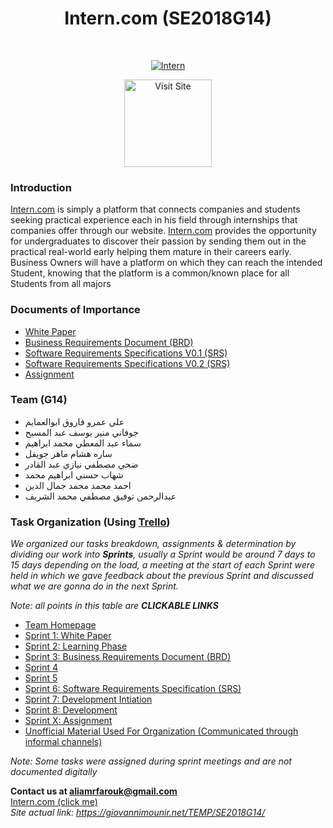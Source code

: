 <h1 align="center"> Intern.com (SE2018G14) </h1> <br>
<p align="center">
  <a href="https://giovannimounir.net/TEMP/SE2018G14/">
    <img alt="Intern" title="Intern" src="http://i64.tinypic.com/141vd43.png">
  </a>
</p>


<p align="center">
  <a href="https://giovannimounir.net/TEMP/SE2018G14/">
    <img alt="Visit Site" title="Visit" src="http://i64.tinypic.com/33vgqah.jpg" width="140">
  </a>
</p>

### Introduction 

<p>
<a href="https://giovannimounir.net/TEMP/SE2018G14/">Intern.com</a> is simply a platform that connects companies and students seeking practical experience
each in his field through internships that companies offer through our website.
<a href="https://giovannimounir.net/TEMP/SE2018G14/">Intern.com</a> provides the opportunity for undergraduates to discover their passion by sending them out in the practical real-world early helping them mature in their careers early.
Business Owners will have a platform on which they can reach the intended Student, knowing that the
platform is a common/known place for all Students from all majors</p>


### Documents of Importance

- <a href="https://github.com/aliamaim/SE2018G14/blob/master/Documentation/SE2018G14_WhitePaper.pdf">White Paper</a>
- <a href="https://github.com/aliamaim/SE2018G14/blob/master/Documentation/BRD_Version0.1.pdf">Business Requirements Document (BRD)</a>
- <a href="https://github.com/aliamaim/SE2018G14/blob/master/Documentation/SRS_Version0.1.pdf">Software Requirements Specifications V0.1 (SRS)</a>
- <a href="https://github.com/aliamaim/SE2018G14/blob/master/Documentation/SRS_Version0.2.pdf">Software Requirements Specifications V0.2 (SRS)</a>
- <a href="https://github.com/aliamaim/SE2018G14/tree/master/Documentation/assignment-1">Assignment</a>


### Team (G14)

- علي عمرو فاروق ابوالعمايم 
- جوفاني منير يوسف عبد المسيح
- سماء عبد المعطي محمد ابراهيم
- ساره هشام ماهر جويفل
- ضحي مصطفي نيازي عبد القادر
- شهاب حسني ابراهيم محمد
- احمد محمد محمد جمال الدين
- عبدالرحمن توفيق مصطفي محمد الشريف


### Task Organization (Using <a href="https://trello.com/">Trello</a>)
<i>We organized our tasks breakdown, assignments & determination by dividing our work into <b>Sprints</b>, usually a Sprint would be around 7 days to 15 days depending on the load, a meeting at the start of each Sprint were held in which we gave feedback about the previous Sprint and discussed what we are gonna do in the next Sprint.</i>

<i>Note: all points in this table are <b>CLICKABLE LINKS</b></i>
- <a href="https://trello.com/softwareengineeringse2018g14/home">Team Homepage</a>
- <a href="https://trello.com/b/mUBi6bYA/sprint-1-white-paper">Sprint 1: White Paper</a>
- <a href="https://trello.com/b/Bzdlhoxu/sprint-2-learning-phase">Sprint 2: Learning Phase</a>
- <a href="https://trello.com/b/mHsMa5Is/sprint-3-brd">Sprint 3: Business Requirements Document (BRD)</a>
- <a href="https://trello.com/b/36E9WkDG/sprint-4">Sprint 4</a>
- <a href="https://trello.com/b/5dhm6IH1/sprint-5">Sprint 5</a>
- <a href="https://trello.com/b/TBkd6IJt/sprint-6-srs">Sprint 6: Software Requirements Specification (SRS)</a>
- <a href="https://trello.com/b/hsNiPPkI/sprint-7-development-intiation">Sprint 7: Development Intiation</a>
- <a href="https://trello.com/b/DvQKnr9c/sprint-8-development">Sprint 8: Development</a>
- <a href="https://trello.com/b/vnrzbwXx/sprint-x-assignment">Sprint X: Assignment</a>
- <a href="https://drive.google.com/open?id=10K1EVA90WW_GOa4TVKCzKo76ay3V4iPJ">Unofficial Material Used For Organization (Communicated through informal channels)</a>

<i>Note: Some tasks were assigned during sprint meetings and are not documented digitally</i>


**Contact us at aliamrfarouk@gmail.com**  
<a href="https://giovannimounir.net/TEMP/SE2018G14/">Intern.com (click me)</a>  
<i>Site actual link: https://giovannimounir.net/TEMP/SE2018G14/</i>









